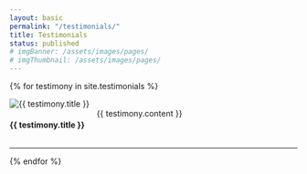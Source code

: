 ```yaml
---
layout: basic
permalink: "/testimonials/"
title: Testimonials
status: published
# imgBanner: /assets/images/pages/
# imgThumbnail: /assets/images/pages/
---
```


{% for testimony in site.testimonials %}
<div class="row">
<div class="large-3 columns">
<img src="{{ site.baseurl }}{{ testimony.portrait }}" alt="{{ testimony.title }}" class="thumbnail image--full">
</div>
<div class="large-9 columns">
<h4>{{ testimony.title }}</h4>
{{ testimony.content }}
</div>
</div>
<hr>
{% endfor %}
